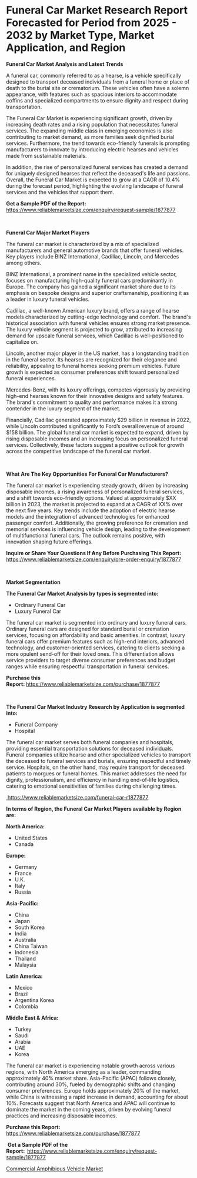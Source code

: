 <p><h1>Funeral Car Market Research Report Forecasted for Period from 2025 -  2032 by Market Type, Market Application, and Region</h1></p><p><strong>Funeral Car Market Analysis and Latest Trends</strong></p>
<p><p>A funeral car, commonly referred to as a hearse, is a vehicle specifically designed to transport deceased individuals from a funeral home or place of death to the burial site or crematorium. These vehicles often have a solemn appearance, with features such as spacious interiors to accommodate coffins and specialized compartments to ensure dignity and respect during transportation.</p><p>The Funeral Car Market is experiencing significant growth, driven by increasing death rates and a rising population that necessitates funeral services. The expanding middle class in emerging economies is also contributing to market demand, as more families seek dignified burial services. Furthermore, the trend towards eco-friendly funerals is prompting manufacturers to innovate by introducing electric hearses and vehicles made from sustainable materials. </p><p>In addition, the rise of personalized funeral services has created a demand for uniquely designed hearses that reflect the deceased's life and passions. Overall, the Funeral Car Market is expected to grow at a CAGR of 10.4% during the forecast period, highlighting the evolving landscape of funeral services and the vehicles that support them.</p></p>
<p><strong>Get a Sample PDF of the Report:&nbsp;</strong> <a href="https://www.reliablemarketsize.com/enquiry/request-sample/1877877?utm_campaign=2803&utm_medium=2&utm_source=Github&utm_content=ia&utm_term=30032025&utm_id=funeral-car">https://www.reliablemarketsize.com/enquiry/request-sample/1877877</a></p>
<p>&nbsp;</p>
<p><strong>Funeral Car Major Market Players</strong></p>
<p><p>The funeral car market is characterized by a mix of specialized manufacturers and general automotive brands that offer funeral vehicles. Key players include BINZ International, Cadillac, Lincoln, and Mercedes among others.</p><p>BINZ International, a prominent name in the specialized vehicle sector, focuses on manufacturing high-quality funeral cars predominantly in Europe. The company has gained a significant market share due to its emphasis on bespoke designs and superior craftsmanship, positioning it as a leader in luxury funeral vehicles.</p><p>Cadillac, a well-known American luxury brand, offers a range of hearse models characterized by cutting-edge technology and comfort. The brand's historical association with funeral vehicles ensures strong market presence. The luxury vehicle segment is projected to grow, attributed to increasing demand for upscale funeral services, which Cadillac is well-positioned to capitalize on.</p><p>Lincoln, another major player in the US market, has a longstanding tradition in the funeral sector. Its hearses are recognized for their elegance and reliability, appealing to funeral homes seeking premium vehicles. Future growth is expected as consumer preferences shift toward personalized funeral experiences.</p><p>Mercedes-Benz, with its luxury offerings, competes vigorously by providing high-end hearses known for their innovative designs and safety features. The brand's commitment to quality and performance makes it a strong contender in the luxury segment of the market.</p><p>Financially, Cadillac generated approximately $29 billion in revenue in 2022, while Lincoln contributed significantly to Ford’s overall revenue of around $158 billion. The global funeral car market is expected to expand, driven by rising disposable incomes and an increasing focus on personalized funeral services. Collectively, these factors suggest a positive outlook for growth across the competitive landscape of the funeral car market.</p></p>
<p>&nbsp;</p>
<p><strong>What Are The Key Opportunities For Funeral Car Manufacturers?</strong></p>
<p><p>The funeral car market is experiencing steady growth, driven by increasing disposable incomes, a rising awareness of personalized funeral services, and a shift towards eco-friendly options. Valued at approximately $XX billion in 2023, the market is projected to expand at a CAGR of XX% over the next five years. Key trends include the adoption of electric hearse models and the integration of advanced technologies for enhanced passenger comfort. Additionally, the growing preference for cremation and memorial services is influencing vehicle design, leading to the development of multifunctional funeral cars. The outlook remains positive, with innovation shaping future offerings.</p></p>
<p><strong>Inquire or Share Your Questions If Any Before Purchasing This Report:</strong> <a href="https://www.reliablemarketsize.com/enquiry/pre-order-enquiry/1877877?utm_campaign=2803&utm_medium=2&utm_source=Github&utm_content=ia&utm_term=30032025&utm_id=funeral-car">https://www.reliablemarketsize.com/enquiry/pre-order-enquiry/1877877</a></p>
<p>&nbsp;</p>
<p><strong>Market Segmentation</strong></p>
<p><strong>The Funeral Car Market Analysis by types is segmented into:</strong></p>
<p><ul><li>Ordinary Funeral Car</li><li>Luxury Funeral Car</li></ul></p>
<p><p>The funeral car market is segmented into ordinary and luxury funeral cars. Ordinary funeral cars are designed for standard burial or cremation services, focusing on affordability and basic amenities. In contrast, luxury funeral cars offer premium features such as high-end interiors, advanced technology, and customer-oriented services, catering to clients seeking a more opulent send-off for their loved ones. This differentiation allows service providers to target diverse consumer preferences and budget ranges while ensuring respectful transportation in funeral services.</p></p>
<p><strong>Purchase this Report:&nbsp;</strong><a href="https://www.reliablemarketsize.com/purchase/1877877?utm_campaign=2803&utm_medium=2&utm_source=Github&utm_content=ia&utm_term=30032025&utm_id=funeral-car">https://www.reliablemarketsize.com/purchase/1877877</a></p>
<p>&nbsp;</p>
<p><strong>The Funeral Car Market Industry Research by Application is segmented into:</strong></p>
<p><ul><li>Funeral Company</li><li>Hospital</li></ul></p>
<p><p>The funeral car market serves both funeral companies and hospitals, providing essential transportation solutions for deceased individuals. Funeral companies utilize hearse and other specialized vehicles to transport the deceased to funeral services and burials, ensuring respectful and timely service. Hospitals, on the other hand, may require transport for deceased patients to morgues or funeral homes. This market addresses the need for dignity, professionalism, and efficiency in handling end-of-life logistics, catering to emotional sensitivities of families during challenging times.</p></p>
<p><a href="https://www.reliablemarketsize.com/funeral-car-r1877877?utm_campaign=2803&utm_medium=2&utm_source=Github&utm_content=ia&utm_term=30032025&utm_id=funeral-car">&nbsp;https://www.reliablemarketsize.com/funeral-car-r1877877</a></p>
<p><strong>In terms of Region, the Funeral Car Market Players available by Region are:</strong></p>
<p>
    <p> <strong> North America: </strong>
        <ul>
            <li>United States</li>
            <li>Canada</li>
        </ul>
        </p> 
    <p> <strong> Europe: </strong>
        <ul>
            <li>Germany</li>
            <li>France</li>
            <li>U.K.</li>
            <li>Italy</li>
            <li>Russia</li>
        </ul>
        </p> 
    <p> <strong> Asia-Pacific: </strong>
        <ul>
            <li>China</li>
            <li>Japan</li>
            <li>South Korea</li>
            <li>India</li>
            <li>Australia</li>
            <li>China Taiwan</li>
            <li>Indonesia</li>
            <li>Thailand</li>
            <li>Malaysia</li>
        </ul>
        </p> 
    <p> <strong> Latin America: </strong>
        <ul>
            <li>Mexico</li>
            <li>Brazil</li>
            <li>Argentina Korea</li>
            <li>Colombia</li>
        </ul>
        </p> 
    <p> <strong> Middle East & Africa: </strong>
        <ul>
            <li>Turkey</li>
            <li>Saudi</li>
            <li>Arabia</li>
            <li>UAE</li>
            <li>Korea</li>
        </ul>
    </p>
    </p>
<p><p>The funeral car market is experiencing notable growth across various regions, with North America emerging as a leader, commanding approximately 40% market share. Asia-Pacific (APAC) follows closely, contributing around 30%, fueled by demographic shifts and changing consumer preferences. Europe holds approximately 20% of the market, while China is witnessing a rapid increase in demand, accounting for about 10%. Forecasts suggest that North America and APAC will continue to dominate the market in the coming years, driven by evolving funeral practices and increasing disposable incomes.</p></p>
<p><strong>Purchase this Report: </strong><a href="https://www.reliablemarketsize.com/purchase/1877877?utm_campaign=2803&utm_medium=2&utm_source=Github&utm_content=ia&utm_term=30032025&utm_id=funeral-car">https://www.reliablemarketsize.com/purchase/1877877</a></p>
<p>&nbsp;<strong>Get a Sample PDF of the Report:&nbsp;&nbsp;</strong><a href="https://www.reliablemarketsize.com/enquiry/request-sample/1877877?utm_campaign=2803&utm_medium=2&utm_source=Github&utm_content=ia&utm_term=30032025&utm_id=funeral-car">https://www.reliablemarketsize.com/enquiry/request-sample/1877877</a></p>
<p><strong></strong></p>
<p><p><a href="https://github.com/jaquelynhasenaue8/Market-Research-Report-List-1/blob/main/commercial-amphibious-vehicle-market.md?utm_campaign=2803&utm_medium=2&utm_source=Github&utm_content=ia&utm_term=30032025&utm_id=funeral-car">Commercial Amphibious Vehicle Market</a></p></p>